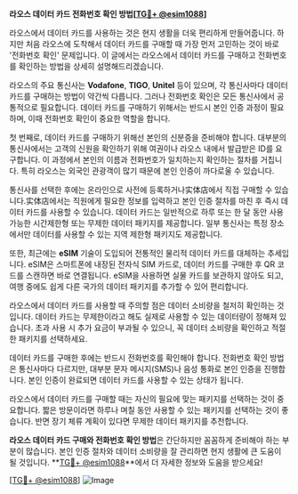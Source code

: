 **라오스 데이터 카드 전화번호 확인 방법[[TG💪+ @esim1088](https://t.me/s/esim1088)]**

라오스에서 데이터 카드를 사용하는 것은 현지 생활을 더욱 편리하게 만들어줍니다. 하지만 처음 라오스에 도착해서 데이터 카드를 구매할 때 가장 먼저 고민하는 것이 바로 '전화번호 확인' 문제입니다. 이 글에서는 라오스에서 데이터 카드를 구매하고 전화번호를 확인하는 방법을 상세히 설명해드리겠습니다.

라오스의 주요 통신사는 **Vodafone**, **TIGO**, **Unitel** 등이 있으며, 각 통신사마다 데이터 카드를 구매하는 방법이 약간씩 다릅니다. 그러나 전화번호 확인은 모든 통신사에서 공통적으로 필요합니다. 데이터 카드를 구매하기 위해서는 반드시 본인 인증 과정이 필요하며, 이때 전화번호 확인이 중요한 역할을 합니다.

첫 번째로, 데이터 카드를 구매하기 위해선 본인의 신분증을 준비해야 합니다. 대부분의 통신사에서는 고객의 신원을 확인하기 위해 여권이나 라오스 내에서 발급받은 ID를 요구합니다. 이 과정에서 본인의 이름과 전화번호가 일치하는지 확인하는 절차를 거칩니다. 특히 라오스는 외국인 관광객이 많기 때문에 본인 인증이 까다로울 수 있습니다.

통신사를 선택한 후에는 온라인으로 사전에 등록하거나实体店에서 직접 구매할 수 있습니다.实体店에서는 직원에게 필요한 정보를 입력하고 본인 인증 절차를 마친 후 즉시 데이터 카드를 사용할 수 있습니다. 데이터 카드는 일반적으로 하루 또는 한 달 동안 사용 가능한 시간제한형 또는 무제한 데이터 패키지를 제공합니다. 일부 통신사는 특정 장소에서만 데이터를 사용할 수 있는 지역 제한형 패키지도 제공합니다.

또한, 최근에는 **eSIM** 기술이 도입되어 전통적인 물리적 데이터 카드를 대체하는 추세입니다. eSIM은 스마트폰에 내장된 전자식 SIM 카드로, 데이터 카드를 구매한 후 QR 코드를 스캔하면 바로 연결됩니다. eSIM을 사용하면 실물 카드를 보관하지 않아도 되고, 여행 중에도 쉽게 다른 국가의 데이터 패키지를 추가할 수 있어 편리합니다.

라오스에서 데이터 카드를 사용할 때 주의할 점은 데이터 소비량을 철저히 확인하는 것입니다. 데이터 카드는 무제한이라고 해도 실제로 사용할 수 있는 데이터량이 정해져 있습니다. 초과 사용 시 추가 요금이 부과될 수 있으니, 꼭 데이터 소비량을 확인하고 적절한 패키지를 선택하세요.

데이터 카드를 구매한 후에는 반드시 전화번호를 확인해야 합니다. 전화번호 확인 방법은 통신사마다 다르지만, 대부분 문자 메시지(SMS)나 음성 통화로 본인 인증을 진행합니다. 본인 인증이 완료되면 데이터 카드를 사용할 수 있는 상태가 됩니다.

라오스에서 데이터 카드를 구매할 때는 자신의 필요에 맞는 패키지를 선택하는 것이 중요합니다. 짧은 방문이라면 하루나 며칠 동안 사용할 수 있는 패키지를 선택하는 것이 좋습니다. 반면 장기 체류 계획이 있다면 무제한 데이터 패키지를 추천합니다.

**라오스 데이터 카드 구매와 전화번호 확인 방법**은 간단하지만 꼼꼼하게 준비해야 하는 부분이 많습니다. 본인 인증 절차와 데이터 소비량을 잘 관리하면 현지 생활에 큰 도움이 될 것입니다. **[TG💪+ @esim1088](https://t.me/s/esim1088)**에서 더 자세한 정보와 도움을 받으세요!

[[TG💪+ @esim1088](https://t.me/s/esim1088)] 
![Image](https://i.postimg.cc/Y0z9fWf4/image.png)